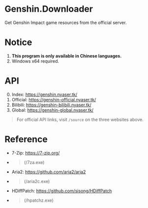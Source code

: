 # Genshin.Downloader
Get Genshin Impact game resources from the official server.

# Notice
1. **This program is only available in Chinese languages.**
2. Windows x64 required.

# API
0. Index: <https://genshin.nyaser.tk/>
2. Official: <https://genshin-official.nyaser.tk/>
3. Bilibili: <https://genshin-bilibili.nyaser.tk/>
3. Global: <https://genshin-global.nyaser.tk/>
> For official API links, visit `/source` on the three websites above.

# Reference
- 7-Zip: <https://7-zip.org/>
- > (/7za.exe)
- Aria2: <https://github.com/aria2/aria2>
- > (/aria2c.exe)
- HDiffPatch: <https://github.com/sisong/HDiffPatch>
- > (/hpatchz.exe)
